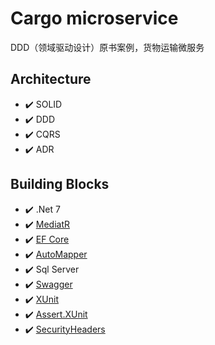 # Cargo microservice
DDD（领域驱动设计）原书案例，货物运输微服务

## Architecture
- ✔️ SOLID
- ✔️ DDD
- ✔️ CQRS
- ✔️ ADR

## Building Blocks
- ✔️ .Net 7
- ✔️ [MediatR](https://github.com/jbogard/MediatR)
- ✔️ [EF Core](https://github.com/dotnet/efcore/)
- ✔️ [AutoMapper](https://github.com/AutoMapper/AutoMapper)
- ✔️ Sql Server
- ✔️ [Swagger](https://github.com/domaindrivendev/Swashbuckle.AspNetCore)
- ✔️ [XUnit](https://github.com/xunit/xunit)
- ✔️ [Assert.XUnit](https://github.com/xunit/assert.xunit)
- ✔️ [SecurityHeaders](https://github.com/andrewlock/NetEscapades.AspNetCore.SecurityHeaders)

